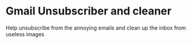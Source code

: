 # Gmail Unsubscriber and cleaner
 Help unsubscribe from the annoying emails and clean up the inbox from useless images
